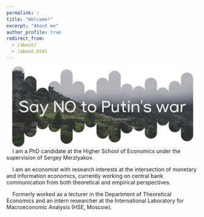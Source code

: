```yaml
---
permalink: /
title: "Welcome!"
excerpt: "About me"
author_profile: true
redirect_from: 
  - /about/
  - /about.html
---
```


![Pic1](images/Pic1.png)
<br>
&nbsp;&nbsp;&nbsp; I am a PhD candidate at the Higher School of Economics under the supervision of Sergey Merzlyakov.

&nbsp;&nbsp;&nbsp; I am an economist with research interests at the intersection of monetary and information economics, currently working on central bank communication from both theoretical and empirical perspectives.

&nbsp;&nbsp;&nbsp; Formerly worked as a lecturer in the Department of Theoretical Economics and an intern researcher at the International Laboratory for Macroeconomic Analysis (HSE, Moscow).





